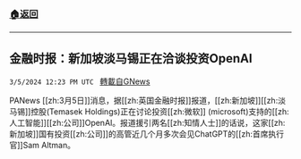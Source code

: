 ###  [:house:返回](README.md)
---


## 金融时报：新加坡淡马锡正在洽谈投资OpenAI
`3/5/2024 12:23 PM UTC ` [轉載自GNews](https://gnews.org/articles/2367082)

PANews [[zh:3月5日]]消息，据[[zh:英国金融时报]]报道，[[zh:新加坡]][[zh:淡马锡]]控股(Temasek Holdings)正在讨论投资[[zh:微软]] (microsoft)支持的[[zh:人工智能]][[zh:公司]]OpenAI。报道援引两名[[zh:知情人士]]的话说，这家[[zh:新加坡]]国有投资[[zh:公司]]的高管近几个月多次会见ChatGPT的[[zh:首席执行官]]Sam Altman。
